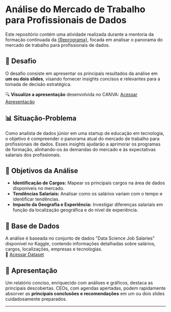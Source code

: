 # Análise do Mercado de Trabalho para Profissionais de Dados

Este repositório contém uma atividade realizada durante a mentoria da formação continuada da [{Reprograma}](https://www.reprograma.com.br/), focada em analisar o panorama do mercado de trabalho para profissionais de dados.

## 🚀 Desafio

O desafio consiste em apresentar os principais resultados da análise em **um ou dois slides**, visando fornecer insights concisos e relevantes para a tomada de decisão estratégica.

🔍 **Visualize a apresentação** desenvolvida no CANVA: [Acessar Apresentação](https://drive.google.com/file/d/1V9blXer1Va1ttakzd4LmT2fMO91DbsNE/view?usp=sharing)

## 📊 Situação-Problema

Como analista de dados júnior em uma startup de educação em tecnologia, o objetivo é compreender o panorama atual do mercado de trabalho para profissionais de dados. Esses insights ajudarão a aprimorar os programas de formação, alinhando-os às demandas do mercado e às expectativas salariais dos profissionais.

## 🎯 Objetivos da Análise

- **Identificação de Cargos:** Mapear os principais cargos na área de dados disponíveis no mercado.
- **Tendências Salariais:** Analisar como os salários variam com o tempo e identificar tendências.
- **Impacto da Geografia e Experiência:** Investigar diferenças salariais em função da localização geográfica e do nível de experiência.

## 📁 Base de Dados

A análise é baseada no conjunto de dados "Data Science Job Salaries" disponível no Kaggle, contendo informações detalhadas sobre salários, cargos, localizações, empresas e tecnologias.  
🔗 [Acessar Dataset](https://www.kaggle.com/datasets/ruchi798/data-science-job-salaries/data)

## 📝 Apresentação

Um relatório conciso, enriquecido com análises e gráficos, destaca as principais descobertas. CEOs, com agendas apertadas, podem rapidamente absorver as **principais conclusões e recomendações** em um ou dois slides cuidadosamente preparados.

---




